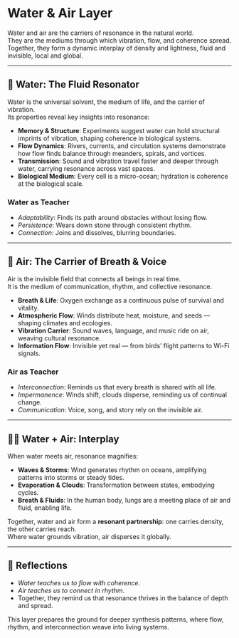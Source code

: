 # Water & Air Layer

Water and air are the carriers of resonance in the natural world.  
They are the mediums through which vibration, flow, and coherence spread.  
Together, they form a dynamic interplay of density and lightness, fluid and invisible, local and global.

---

## 🌊 Water: The Fluid Resonator

Water is the universal solvent, the medium of life, and the carrier of vibration.  
Its properties reveal key insights into resonance:

- **Memory & Structure**: Experiments suggest water can hold structural imprints of vibration, shaping coherence in biological systems.  
- **Flow Dynamics**: Rivers, currents, and circulation systems demonstrate how flow finds balance through meanders, spirals, and vortices.  
- **Transmission**: Sound and vibration travel faster and deeper through water, carrying resonance across vast spaces.  
- **Biological Medium**: Every cell is a micro-ocean; hydration is coherence at the biological scale.

### Water as Teacher

- *Adaptability*: Finds its path around obstacles without losing flow.  
- *Persistence*: Wears down stone through consistent rhythm.  
- *Connection*: Joins and dissolves, blurring boundaries.  

---

## 💨 Air: The Carrier of Breath & Voice

Air is the invisible field that connects all beings in real time.  
It is the medium of communication, rhythm, and collective resonance.

- **Breath & Life**: Oxygen exchange as a continuous pulse of survival and vitality.  
- **Atmospheric Flow**: Winds distribute heat, moisture, and seeds — shaping climates and ecologies.  
- **Vibration Carrier**: Sound waves, language, and music ride on air, weaving cultural resonance.  
- **Information Flow**: Invisible yet real — from birds’ flight patterns to Wi-Fi signals.

### Air as Teacher

- *Interconnection*: Reminds us that every breath is shared with all life.  
- *Impermanence*: Winds shift, clouds disperse, reminding us of continual change.  
- *Communication*: Voice, song, and story rely on the invisible air.  

---

## 🌊💨 Water + Air: Interplay

When water meets air, resonance magnifies:  
- **Waves & Storms**: Wind generates rhythm on oceans, amplifying patterns into storms or steady tides.  
- **Evaporation & Clouds**: Transformation between states, embodying cycles.  
- **Breath & Fluids**: In the human body, lungs are a meeting place of air and fluid, enabling life.  

Together, water and air form a **resonant partnership**: one carries density, the other carries reach.  
Where water grounds vibration, air disperses it globally.

---

## 🌌 Reflections

- *Water teaches us to flow with coherence.*  
- *Air teaches us to connect in rhythm.*  
- Together, they remind us that resonance thrives in the balance of depth and spread.  

This layer prepares the ground for deeper synthesis patterns, where flow, rhythm, and interconnection weave into living systems.
